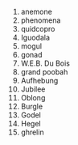1. anemone
2. phenomena
3. quidcopro
4. Iguodala
5. mogul
6. gonad
7. W.E.B. Du Bois
8. grand poobah
9. Aufhebung
10. Jubilee
11. Oblong
12. Burgle
13. Godel
14. Hegel
15. ghrelin
